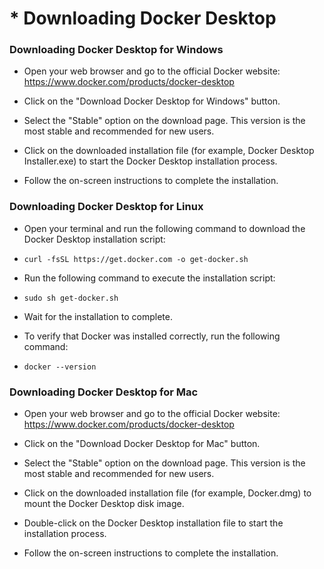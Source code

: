 
# * Downloading Docker Desktop


### Downloading Docker Desktop for Windows

* Open your web browser and go to the official Docker website: https://www.docker.com/products/docker-desktop

* Click on the "Download Docker Desktop for Windows" button.

* Select the "Stable" option on the download page. This version is the most stable and recommended for new users.

* Click on the downloaded installation file (for example, Docker Desktop Installer.exe) to start the Docker Desktop installation process.

* Follow the on-screen instructions to complete the installation.


### Downloading Docker Desktop for Linux


* Open your terminal and run the following command to download the Docker Desktop installation script:

* `curl -fsSL https://get.docker.com -o get-docker.sh`

* Run the following command to execute the installation script:

* `sudo sh get-docker.sh`

* Wait for the installation to complete.

* To verify that Docker was installed correctly, run the following command:

* `docker --version`


### Downloading Docker Desktop for Mac

* Open your web browser and go to the official Docker website: https://www.docker.com/products/docker-desktop

* Click on the "Download Docker Desktop for Mac" button.

* Select the "Stable" option on the download page. This version is the most stable and recommended for new users.

* Click on the downloaded installation file (for example, Docker.dmg) to mount the Docker Desktop disk image.

* Double-click on the Docker Desktop installation file to start the installation process.

* Follow the on-screen instructions to complete the installation.
